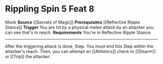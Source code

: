 ﻿---
actions: '[reaction]'
cost: null
element: null
feat: Rippling Spin
frequency: null
heighten_level: null
id: '2983'
level: '8'
name: Rippling Spin
prerequisite: '[[DATABASE/feat/Reflective Ripple Stance|Reflective Ripple Stance]]'
rarity: Common
requirement: You're in Reflective Ripple Stance.
school: null
source: '[[DATABASE/source/Secrets of Magic|Secrets of Magic]]'
subcategory: null
trait:
- '[[DATABASE/trait/Monk|Monk]]'
trigger: You are hit by a physical melee attack by an attacker you can see that's
  in reach.
type: Feat

---
# Rippling Spin <span class="action-icon">5</span> <span class="item-type">Feat 8</span>

<span class="item-trait">Monk</span>
**Source** [[Secrets of Magic]] 
**Prerequisites** [[Reflective Ripple Stance]]
**Trigger** You are hit by a physical melee attack by an attacker you can see that's in reach.
**Requirements** You're in Reflective Ripple Stance.

---
After the triggering attack is done, Step. You must end this Step within the attacker's reach. Then, you can attempt an [[Athletics]] check to [[Disarm]] or [[Trip]] the attacker.